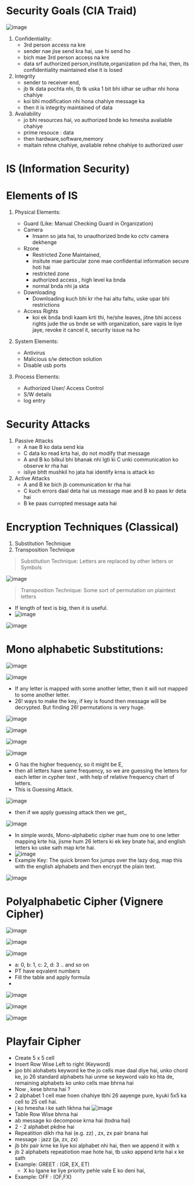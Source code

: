 # Security Goals (CIA Traid)

![image](https://user-images.githubusercontent.com/35686407/190711247-6f13ea87-7f90-4cb2-8abf-750e02776bc8.png)


1. Confidentiality:
    - 3rd person access na kre
    - sender nae jise send kra hai, use hi send ho
    - bich mae 3rd person access na kre
    - data srf authorized person,institute,organization pd rha hai, then, its confidentiality maintained else it is losed
2. Integrity
    - sender to receiver end,
    - jb tk data pochta nhi, tb tk uska 1 bit bhi idhar se udhar nhi hona chahiye
    - koi bhi modification nhi hona chahiye message ka
    - then it is integrity maintained of data
3. Avaliability
    - jo bhi resources hai, vo authorized bnde ko hmesha avaliable chahiye
    - prime resouce : data
    - then hardware,software,memory
    - maitain rehne chahiye, avaliable rehne chahiye to authorized user

# IS (Information Security)

# Elements of IS

1. Physical Elements:
    - Guard (Like: Manual Checking Guard in Organization)
    - Camera
        - Insann so jata hai, to unauthorized bnde ko cctv camera dekhenge
    - Rzone
        - Restricted Zone Maintained, 
        - insitute mae particular zone mae confidential information secure hoti hai
        - restricted zone
        - authorized access , high level ka bnda
        - normal bnda nhi ja skta
    - Downloading
        - Downloading kuch bhi kr rhe hai altu faltu, uske upar bhi restrictions
    - Access Rights
        - koi ek bnda bndi kaam krti thi, he/she leaves, jitne bhi access rights jude the us bnde se with organization, sare vapis le liye jaye, revoke it cancel it, security issue na ho

2. System Elements:
    - Antivirus
    - Malicious s/w detection solution
    - Disable usb ports

3. Process Elements:
    - Authorized User/ Access Control
    - S/W details
    - log entry

# Security Attacks

1. Passive Attacks
    - A nae B ko data send kia
    - C data ko read krta hai, do not modify that message
    - A and B ko bilkul bhi bhanak nhi lgti ki C unki communication ko observe kr rha hai
    - isliye bhtt mushkil ho jata hai identify krna is attack ko
2. Active Attacks
    - A and B ke bich jb communication kr rha hai
    - C kuch errors daal deta hai us message mae and B ko paas kr deta hai
    - B ke paas curropted message aata hai

# Encryption Techniques (Classical)

1. Substitution Technique
2. Transposition Technique

> Substitution Technique: Letters are replaced by other letters or Symbols

![image](https://user-images.githubusercontent.com/35686407/190844006-c3b50872-1023-454c-a64f-d6a019d887bb.png)

> Transposition Technique: Some sort of permutation on plaintext letters

- If length of text is big, then it is useful.
- ![image](https://user-images.githubusercontent.com/35686407/190844067-b1643117-3de9-41f9-aa0f-4474ff0e94b1.png)


![image](https://user-images.githubusercontent.com/35686407/190844084-bfeb7684-97d2-49bf-8c1b-e7ea4c004f17.png)


# Mono alphabetic Substitutions:

![image](https://user-images.githubusercontent.com/35686407/190844316-6faab851-7587-4a8c-8ff1-679da0cc797f.png)

![image](https://user-images.githubusercontent.com/35686407/190844345-88caa4a9-8101-4b60-b125-c1682f2a7c6f.png)

- If any letter is mapped with some another letter, then it will not mapped to some another letter.
- 26! ways to make the key, if key is found then message will be decrypted. But finding 26! permutations is very huge.

![image](https://user-images.githubusercontent.com/35686407/190844539-d157d1bd-e673-4ec7-a31b-8298f96d312a.png)

![image](https://user-images.githubusercontent.com/35686407/190844476-2aada37a-e7d1-4f4c-ab81-89ca1452cc52.png)

![image](https://user-images.githubusercontent.com/35686407/190844490-4e3c8d7b-eb06-4357-9f48-dee857ee494e.png)

![image](https://user-images.githubusercontent.com/35686407/190844579-0965ce54-a2d2-43e1-a2a2-4b3a2582cbbc.png)

- G has the higher frequency, so it might be E,
- then all letters have same frequency, so we are guessing the letters for each letter in cypher text , with help of relative frequency chart of letters.
- This is Guessing Attack.

![image](https://user-images.githubusercontent.com/35686407/190844688-e116dee7-17e3-4617-9b5b-92c8f27b7a69.png)

- then if  we apply guessing attack then we get,,

![image](https://user-images.githubusercontent.com/35686407/190844714-d0773f17-e639-419f-9a4c-93afbf3a2ea9.png)

- In simple words, Mono-alphabetic cipher mae hum one to one letter mapping krte hia, jisme hum 26 letters ki ek key bnate hai, and english letters ko uske sath map krte hai.
- ![image](https://user-images.githubusercontent.com/35686407/190844785-c6e26fba-fda3-45c6-b0ce-b1750465fd3f.png)
- Example Key: The quick brown fox jumps over the lazy dog, map this with the english alphabets and then encrypt the plain text.

![image](https://user-images.githubusercontent.com/35686407/190844743-b1ae34d6-15a2-4a72-892e-cfd5a840b276.png)

# Polyalphabetic Cipher (Vignere Cipher)

![image](https://user-images.githubusercontent.com/35686407/190845087-23941856-8634-4688-a392-28b837777e19.png)

![image](https://user-images.githubusercontent.com/35686407/190845118-98d28f22-f242-46ba-9227-1d0fe3b58364.png)

![image](https://user-images.githubusercontent.com/35686407/190845183-e080a9b1-6121-4885-ad7a-7c5ab3515b6c.png)

- a: 0, b: 1, c: 2, d: 3 .. and so on 
- PT have eqvalent numbers
- Fill the table and apply formula
- 
![image](https://user-images.githubusercontent.com/35686407/190845221-cb301b68-475d-4ac1-b59a-46ee0af47287.png)

![image](https://user-images.githubusercontent.com/35686407/190845445-4b3ce10d-5438-45ef-b929-ade9d28167a8.png)

![image](https://user-images.githubusercontent.com/35686407/190845522-638b2203-5786-4083-91e5-f6408c31fde2.png)


# Playfair Cipher

- Create 5 x 5 cell
- Insert Row Wise Left to right (Keyword)
- jpo bhi alohabets keyword ke the jo cells mae daal diye hai, unko chord ke, jo 26 standard alphabets hai unme se keyword valo ko hta de, remaining alphabets ko unko cells mae bhrna hai
- Now , kese bhrna hai ?
- 2 alphabet 1 cell mae hoen chahiye tbhi 26 aayenge pure, kyuki 5x5 ka  cell to 25 cell hai.
- j ko hmesha i ke sath likhna hai
![image](https://user-images.githubusercontent.com/35686407/190846846-c54953eb-48e1-413d-8c5d-5d1fa76f44dd.png)
- Table Row Wise bhrna hai
- ab message ko decompose krna hai (todna hai)
- 2 - 2 alphabet pkdne hai
- Repeatition dikh rha hai (e.g. zz) , zx, zx pair bnana hai
- message : jazz (ja, zx, zx)
- jb bhi pair krne ke liye koi alphabet nhi hai, then we append it with x
- jb 2 alphabets repeatiotion mae hote hai, tb usko append krte hai x ke sath
- Example: GREET : (GR, EX, ET)
    - X ko lgane ke liye priority pehle vale E ko deni hai,
- Example: OFF : (OF,FX)



















































